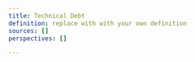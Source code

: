 ```yaml
---
title: Technical Debt
definition: replace with with your own definition
sources: []
perspectives: []

---
```

